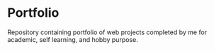 # Portfolio
Repository containing portfolio of web projects completed by me for academic, self learning, and hobby purpose.
